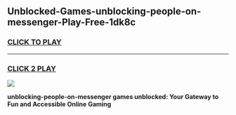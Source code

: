 
## Unblocked-Games-unblocking-people-on-messenger-Play-Free-1dk8c
<h3>
<a href="https://premium76.site?title=unblocking-people-on-messenger&ref=20M">CLICK TO PLAY</a></h3>
<hr>

<h3>
<a href="https://premium76.site?title=unblocking-people-on-messenger&ref=20M">CLICK 2 PLAY</a>
  
</h3>

<a href="https://premium76.site?title=unblocking-people-on-messenger&ref=19M"><img src="https://clearcache.store/games.png"></a>


**unblocking-people-on-messenger games unblocked: Your Gateway to Fun and Accessible Online Gaming**
